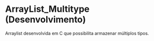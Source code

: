 # ArrayList_Multitype (Desenvolvimento)
Arraylist desenvolvida em C que possibilita armazenar múltiplos tipos.
